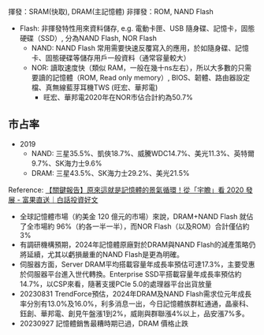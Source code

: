 揮發：SRAM(快取), DRAM(主記憶體)
非揮發：ROM, NAND Flash

* Flash: 非揮發特性用來資料儲存, e.g. 電動卡匣、USB 隨身碟、記憶卡，固態硬碟（SSD）, 分為NAND Flash, NOR Flash
  * NAND: NAND Flash 常用需要快速反覆寫入的應用，於如隨身碟、記憶卡、固態硬碟等儲存用戶一般資料（通常容量較大）
  * NOR: 讀取速度快（類似 RAM，一般在幾十ns左右），所以大多數的只需要讀的記憶體（ROM, Read only memory）, BIOS、韌體、路由器設定檔、真無線藍芽耳機TWS (旺宏、華邦電)
    * 旺宏、華邦電2020年在NOR市佔合計約為50.7% 

## 市占率
* 2019
  * NAND: 三星35.5%、凱俠18.7%、威騰WDC14.7%、美光11.3%、英特爾9.7%、SK海力士9.6%
  * DRAM: 三星43.5%、SK海力士29.2%、美光21.5%

Reference: [【關鍵報告】原來這就是記憶體的景氣循環！從「宇瞻」看 2020 發展 - 富果直送｜白話投資好文](https://blog.fugle.tw/how-memory-business-cycle-works-and-apacer-earnings-call-q1-2020/)

* 全球記憶體市場（約美金 120 億元的市場）來說，DRAM+NAND Flash 就佔了全市場約 96%（約各一半一半），而NOR Flash（以及ROM）合計僅佔約3%
* 有調研機構預期，2024年記憶體原廠對於DRAM與NAND Flash的減產策略仍將延續，尤其以虧損嚴重的NAND Flash是更為明確。
* 伺服器方面，Server DRAM平均搭載容量年成長率預估可達17.3%，主要受惠於伺服器平台進入世代轉換。Enterprise SSD平搭載容量年成長率預估約14.7%，以CSP來看，隨著支援PCIe 5.0的處理器平台出貨放量
* 20230831 TrendForce預估，2024年DRAM及NAND Flash需求位元年成長率分別有13.0%及16.0%，利多消息一出，今日記憶體族群紅通通，晶豪科、鈺創、華邦電、創見午盤漲1到2%，威剛與群聯漲4%以上，品安漲7%多。
* 20230927 記憶體銷售最糟時期已過，DRAM 價格止跌